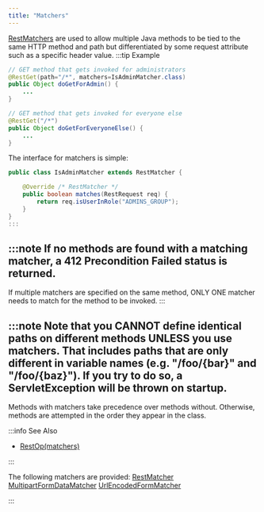 ```yaml
---
title: "Matchers"
---
```


[RestMatchers]({{API_DOCS}}/org/apache/juneau/rest/matcher/RestMatcher.html) are used to allow multiple Java methods to be tied to the same HTTP method and path but differentiated by some request attribute such as a specific header value.
:::tip Example


```java
// GET method that gets invoked for administrators
@RestGet(path="/*", matchers=IsAdminMatcher.class)
public Object doGetForAdmin() {
    ...
}

// GET method that gets invoked for everyone else
@RestGet("/*")
public Object doGetForEveryoneElse() {
    ...
}
```


The interface for matchers is simple:

```java
public class IsAdminMatcher extends RestMatcher {

    @Override /* RestMatcher */
    public boolean matches(RestRequest req) {
        return req.isUserInRole("ADMINS_GROUP");
    }
}
:::

```


:::note
If no methods are found with a matching matcher, a 412 Precondition Failed status is returned.
-
If multiple matchers are specified on the same method, ONLY ONE matcher needs to match for the
method to be invoked.
:::


:::note
Note that you CANNOT define identical paths on different methods UNLESS you use matchers.
That includes paths that are only different in variable names (e.g. "/foo/\{bar\}" and
"/foo/\{baz\}").
If you try to do so, a ServletException will be thrown on startup.
-
Methods with matchers take precedence over methods without.
Otherwise, methods are attempted in the order they appear in the class.

:::info See Also
- [RestOp(matchers)]({{API_DOCS}}/org/apache/juneau/rest/annotation/RestOp.html#matchers)

:::

The following matchers are provided:
<tree>
<node-0><java-class>[RestMatcher]({{API_DOCS}}/org/apache/juneau/rest/matcher/RestMatcher.html)</java-class></node-0>
<node-1><java-class>[MultipartFormDataMatcher]({{API_DOCS}}/org/apache/juneau/rest/matcher/MultipartFormDataMatcher.html)</java-class></node-1>
<node-1><java-class>[UrlEncodedFormMatcher]({{API_DOCS}}/org/apache/juneau/rest/matcher/UrlEncodedFormMatcher.html)</java-class></node-1>
</tree>

:::

